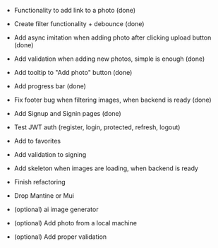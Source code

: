 - Functionality to add link to a photo (done)
- Create filter functionality + debounce (done)
- Add async imitation when adding photo after clicking upload button (done)
- Add validation when adding new photos, simple is enough (done)
- Add tooltip to "Add photo" button (done)
- Add progress bar (done)
- Fix footer bug when filtering images, when backend is ready (done)
- Add Signup and Signin pages (done)

- Test JWT auth (register, login, protected, refresh, logout)
- Add to favorites
- Add validation to signing
- Add skeleton when images are loading, when backend is ready
- Finish refactoring
- Drop Mantine or Mui

- (optional) ai image generator
- (optional) Add photo from a local machine
- (optional) Add proper validation

